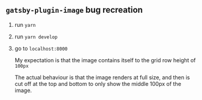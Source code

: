 ## `gatsby-plugin-image` bug recreation

1.  run `yarn`

2.  run `yarn develop`

3.  go to `localhost:8000`

    My expectation is that the image contains itself to the grid row height of `100px`

    The actual behaviour is that the image renders at full size, and then is cut off at the top and bottom to only show the middle 100px of the image.